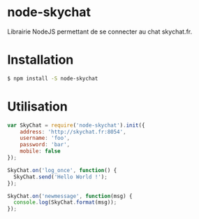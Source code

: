 # node-skychat

Librairie NodeJS permettant de se connecter au chat skychat.fr.

# Installation

```sh
$ npm install -S node-skychat
```

# Utilisation

```js
var SkyChat = require('node-skychat').init({
	address: 'http://skychat.fr:8054',
	username: 'foo',
	password: 'bar',
	mobile: false
});

SkyChat.on('log_once', function() {
  SkyChat.send('Hello World !');
});

SkyChat.on('newmessage', function(msg) {
  console.log(SkyChat.format(msg));
});
```
